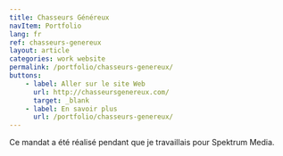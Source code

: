 ```yaml
---
title: Chasseurs Généreux
navItem: Portfolio
lang: fr
ref: chasseurs-genereux
layout: article
categories: work website
permalink: /portfolio/chasseurs-genereux/
buttons:
    - label: Aller sur le site Web
      url: http://chasseursgenereux.com/
      target: _blank
    - label: En savoir plus
      url: /portfolio/chasseurs-genereux/
---
```


Ce mandat a été réalisé pendant que je travaillais pour Spektrum Media.
